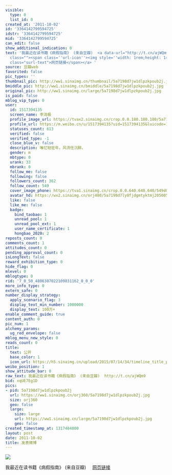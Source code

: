 ```yaml
---
visible:
  type: 0
  list_id: 0
created_at: '2011-10-02'
id: '3364142799594725'
idstr: '3364142799594725'
mid: '3364142799594725'
can_edit: false
show_additional_indication: 0
text: '我最近在读书籍《病假指南》 (来自豆瓣)  <a data-url="http://t.cn/ajWQm9" target="_blank" href="https://weibo.cn/sinaurl?luicode=10000011&lfid=2304131517394135_-_WEIBO_SECOND_PROFILE_WEIBO&u=http%3A%2F%2Fbook.douban.com%2Fsubject%2F6731597%2F"
  class=""><span class=''url-icon''><img style=''width: 1rem;height: 1rem'' src=''//h5.sinaimg.cn/upload/2015/09/25/3/timeline_card_small_web_default.png''></span><span
  class="surl-text">网页链接</span></a> '
source: 豆瓣web
favorited: false
pic_types: ''
thumbnail_pic: http://ww1.sinaimg.cn/thumbnail/5a7198d7jw1dlpzkpoub2j.jpg
bmiddle_pic: http://ww1.sinaimg.cn/bmiddle/5a7198d7jw1dlpzkpoub2j.jpg
original_pic: http://ww1.sinaimg.cn/large/5a7198d7jw1dlpzkpoub2j.jpg
is_paid: false
mblog_vip_type: 0
user:
  id: 1517394135
  screen_name: 李消极
  profile_image_url: https://tvax2.sinaimg.cn/crop.0.0.180.180.180/5a7198d7ly8fjdgmtyktmj20500500so.jpg?KID=imgbed,tva&Expires=1606399870&ssig=PELXGiQEZg
  profile_url: https://m.weibo.cn/u/1517394135?uid=1517394135&luicode=10000011&lfid=2304131517394135_-_WEIBO_SECOND_PROFILE_WEIBO
  statuses_count: 613
  verified: false
  verified_type: -1
  close_blue_v: false
  description: 唯忆轻狂年，风流任沉醉。
  gender: m
  mbtype: 0
  urank: 33
  mbrank: 0
  follow_me: false
  following: false
  followers_count: 362
  follow_count: 549
  cover_image_phone: https://tva1.sinaimg.cn/crop.0.0.640.640.640/549d0121tw1egm1kjly3jj20hs0hsq4f.jpg
  avatar_hd: https://wx2.sinaimg.cn/orj480/5a7198d7ly8fjdgmtyktmj20500500so.jpg
  like: false
  like_me: false
  badge:
    bind_taobao: 1
    unread_pool: 1
    unread_pool_ext: 1
    user_name_certificate: 1
    hongbao_2020: 2
reposts_count: 0
comments_count: 1
attitudes_count: 0
pending_approval_count: 0
isLongText: false
reward_exhibition_type: 0
hide_flag: 0
mlevel: 0
mblogtype: 0
rid: '7_0_50_4806387022109831162_0_0_0'
more_info_type: 0
extern_safe: 0
number_display_strategy:
  apply_scenario_flag: 3
  display_text_min_number: 1000000
  display_text: 100万+
enable_comment_guide: true
content_auth: 0
pic_num: 1
alchemy_params:
  ug_red_envelope: false
mblog_menu_new_style: 0
reads_count: 0
title:
  text: 公开
  base_color: 1
  icon_url: https://h5.sinaimg.cn/upload/2015/07/14/34/timeline_title_public_default.png
weibo_position: 1
show_attitude_bar: 0
raw_text: 我最近在读书籍《病假指南》 (来自豆瓣)  http://t.cn/ajWQm9 ​​​
bid: xqUE7Eg1D
pics:
- pid: 5a7198d7jw1dlpzkpoub2j
  url: https://ww1.sinaimg.cn/orj360/5a7198d7jw1dlpzkpoub2j.jpg
  size: orj360
  geo: false
  large:
    size: large
    url: https://ww1.sinaimg.cn/large/5a7198d7jw1dlpzkpoub2j.jpg
    geo: false
created_timestamp_at: 1317484800
layout: post
date: 2011-10-02
title: 发表微博
---
```


![](http://ww1.sinaimg.cn/large/5a7198d7jw1dlpzkpoub2j.jpg)

我最近在读书籍《病假指南》 (来自豆瓣)  <a data-url="http://t.cn/ajWQm9" target="_blank" href="https://weibo.cn/sinaurl?luicode=10000011&lfid=2304131517394135_-_WEIBO_SECOND_PROFILE_WEIBO&u=http%3A%2F%2Fbook.douban.com%2Fsubject%2F6731597%2F" class=""><span class='url-icon'><img style='width: 1rem;height: 1rem' src='//h5.sinaimg.cn/upload/2015/09/25/3/timeline_card_small_web_default.png'></span><span class="surl-text">网页链接</span></a> 

